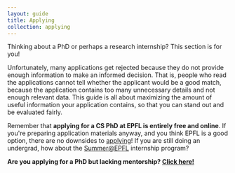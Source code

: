 ```yaml
---
layout: guide
title: Applying
collection: applying
---
```


Thinking about a PhD or perhaps a research internship? This section is for you!

Unfortunately, many applications get rejected because they do not provide enough information to make an informed decision.
That is, people who read the applications cannot tell whether the applicant would be a good match,
because the application contains too many unnecessary details and not enough relevant data.
This guide is all about maximizing the amount of useful information your application contains, so that you can stand out and be evaluated fairly.

Remember that **applying for a CS PhD at EPFL is entirely free and online**.
If you're preparing application materials anyway, and you think EPFL is a good option, there are no downsides to
[applying](https://www.epfl.ch/education/phd/edic-computer-and-communication-sciences/edic-computer-and-communication-sciences/edic-how-to-apply/)!
If you are still doing an undergrad, how about the [Summer@EPFL](https://summer.epfl.ch/) internship program?

**Are you applying for a PhD but lacking mentorship? [Click here!](/ramp)**
